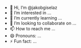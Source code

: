 - 👋 Hi, I’m @jakobgiselaz
- 👀 I’m interested in ...
- 🌱 I’m currently learning ...
- 💞️ I’m looking to collaborate on ...
- 📫 How to reach me ...
- 😄 Pronouns: ...
- ⚡ Fun fact: ...

<!---
jakobgiselaz/jakobgiselaz is a ✨ special ✨ repository because its `README.md` (this file) appears on your GitHub profile.
You can click the Preview link to take a look at your changes.
--->
